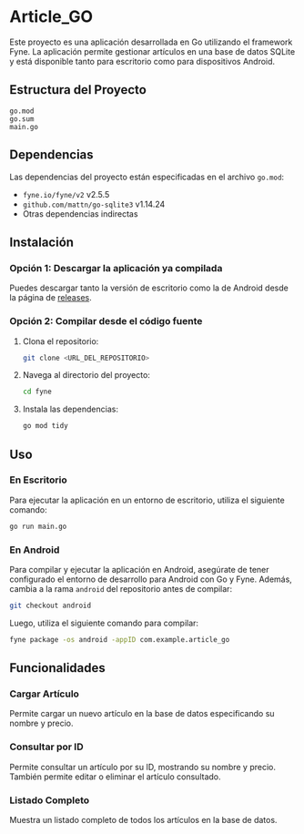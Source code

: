 # Article_GO

Este proyecto es una aplicación desarrollada en Go utilizando el framework Fyne. La aplicación permite gestionar artículos en una base de datos SQLite y está disponible tanto para escritorio como para dispositivos Android.

## Estructura del Proyecto

```
go.mod
go.sum
main.go
```

## Dependencias

Las dependencias del proyecto están especificadas en el archivo `go.mod`:

- `fyne.io/fyne/v2` v2.5.5
- `github.com/mattn/go-sqlite3` v1.14.24
- Otras dependencias indirectas

## Instalación

### Opción 1: Descargar la aplicación ya compilada

Puedes descargar tanto la versión de escritorio como la de Android desde la página de [releases](https://github.com/HernandezDev/Article_go/releases/tag/v0.2).

### Opción 2: Compilar desde el código fuente

1. Clona el repositorio:
    ```sh
    git clone <URL_DEL_REPOSITORIO>
    ```
2. Navega al directorio del proyecto:
    ```sh
    cd fyne
    ```
3. Instala las dependencias:
    ```sh
    go mod tidy
    ```

## Uso

### En Escritorio

Para ejecutar la aplicación en un entorno de escritorio, utiliza el siguiente comando:
```sh
go run main.go
```

### En Android

Para compilar y ejecutar la aplicación en Android, asegúrate de tener configurado el entorno de desarrollo para Android con Go y Fyne. Además, cambia a la rama `android` del repositorio antes de compilar:
```sh
git checkout android
```
Luego, utiliza el siguiente comando para compilar:
```sh
fyne package -os android -appID com.example.article_go
```

## Funcionalidades

### Cargar Artículo

Permite cargar un nuevo artículo en la base de datos especificando su nombre y precio.

### Consultar por ID

Permite consultar un artículo por su ID, mostrando su nombre y precio. También permite editar o eliminar el artículo consultado.

### Listado Completo

Muestra un listado completo de todos los artículos en la base de datos.


